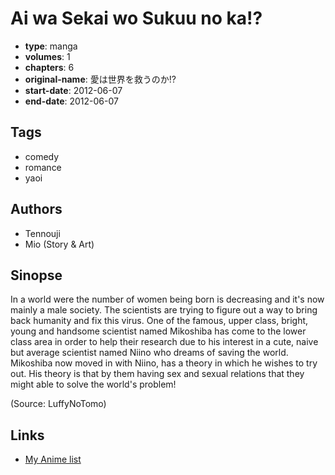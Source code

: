 # Ai wa Sekai wo Sukuu no ka!?

-   **type**: manga
-   **volumes**: 1
-   **chapters**: 6
-   **original-name**: 愛は世界を救うのか!?
-   **start-date**: 2012-06-07
-   **end-date**: 2012-06-07

## Tags

-   comedy
-   romance
-   yaoi

## Authors

-   Tennouji
-   Mio (Story & Art)

## Sinopse

In a world were the number of women being born is decreasing and it's now mainly a male society. The scientists are trying to figure out a way to bring back humanity and fix this virus. One of the famous, upper class, bright, young and handsome scientist named Mikoshiba has come to the lower class area in order to help their research due to his interest in a cute, naive but average scientist named Niino who dreams of saving the world. Mikoshiba now moved in with Niino, has a theory in which he wishes to try out. His theory is that by them having sex and sexual relations that they might able to solve the world's problem!

(Source: LuffyNoTomo)

## Links

-   [My Anime list](https://myanimelist.net/manga/57237/Ai_wa_Sekai_wo_Sukuu_no_ka)
